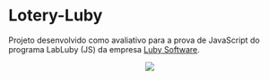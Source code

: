 
# Lotery-Luby

Projeto desenvolvido como avaliativo para a prova de JavaScript do programa LabLuby (JS) da empresa [Luby Software](https://www.luby.com.br/?utm_source=google&utm_medium=cpc&utm_campaign=[Search]%20Branding%20%7C%20BR&utm_content=Luby%20Software&utm_term=luby%20software&creative=502426199963&gclid=EAIaIQobChMI9fWH2fDg8gIVxcfICh0bTw1YEAAYASAAEgLVcvD_BwE). 

<div align ="center">
     <img  src ="https://user-images.githubusercontent.com/57021668/131895499-f7d38329-b099-4c5f-bdbc-43b814755772.png">
 </div>

